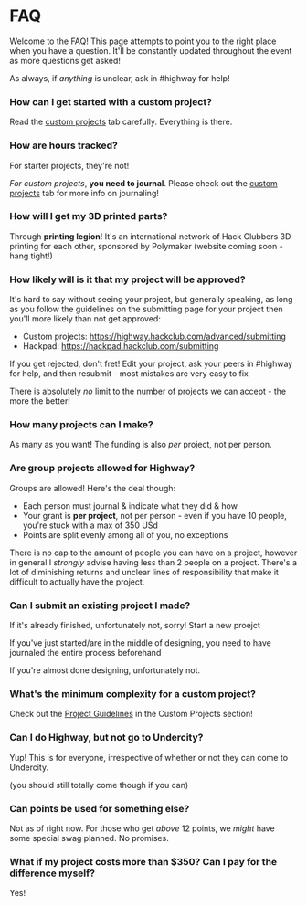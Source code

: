 # FAQ

Welcome to the FAQ! This page attempts to point you to the right place when you have a question. It'll be constantly updated throughout the event as more questions get asked!

As always, if *anything* is unclear, ask in #highway for help!

### How can I get started with a custom project?
Read the [custom projects](/advanced) tab carefully. Everything is there.

### How are hours tracked?
For starter projects, they're not!

*For custom projects*, **you need to journal**. Please check out the [custom projects](/advanced) tab for more info on journaling!

### How will I get my 3D printed parts?
Through **printing legion**! It's an international network of Hack Clubbers 3D printing for each other, sponsored by Polymaker (website coming soon - hang tight!)

### How likely will is it that my project will be approved?

It's hard to say without seeing your project, but generally speaking, as long as you follow the guidelines on the submitting page for your project then you'll more likely than not get approved:

- Custom projects: https://highway.hackclub.com/advanced/submitting
- Hackpad: https://hackpad.hackclub.com/submitting

If you get rejected, don't fret! Edit your project, ask your peers in #highway for help, and then resubmit - most mistakes are very easy to fix

There is absolutely *no* limit to the number of projects we can accept - the more the better!

### How many projects can I make?

As many as you want! The funding is also *per* project, not per person. 

### Are group projects allowed for Highway?

Groups are allowed! Here's the deal though:

- Each person must journal & indicate what they did & how 
- Your grant is **per project**, not per person - even if you have 10 people, you're stuck with a max of 350 USd
- Points are split evenly among all of you, no exceptions

There is no cap to the amount of people you can have on a project, however in general I *strongly* advise having less than 2 people on a project. There's a lot of diminishing returns and unclear lines of responsibility that make it difficult to actually have the project.

### Can I submit an existing project I made?

If it's already finished, unfortunately not, sorry! Start a new proejct

If you've just started/are in the middle of designing, you need to have journaled the entire process beforehand

If you're almost done designing, unfortunately not.

### What's the minimum complexity for a custom project?

Check out the [Project Guidelines](/advanced/project-guidelines) in the Custom Projects section!

### Can I do Highway, but not go to Undercity?

Yup! This is for everyone, irrespective of whether or not they can come to Undercity.

(you should still totally come though if you can)

### Can points be used for something else?

Not as of right now. For those who get *above* 12 points, we *might* have some special swag planned. No promises.

### What if my project costs more than $350? Can I pay for the difference myself?
Yes!
